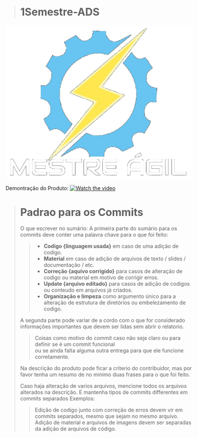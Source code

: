 

> # 1Semestre-ADS

![This is an alt text](app/static/images/logo_transp.png)

Demontração do Produto:
[![Watch the video](https://i.stack.imgur.com/Vp2cE.png)](https://github.com/Titus-System/1Semestre-ADS/blob/main/Materiais/slide-apresenta%C3%A7%C3%A3o-1sprint/Apresenta%C3%A7%C3%A3o%20primeira%20sprint%20(1).mp4)

> # Padrao para os Commits
>
> O que escrever no sumário:
> A primeira parte do sumário para os commits deve conter uma palavra chave para o que foi feito:
>
>> - **Codigo {linguagem usada}** em caso de uma adição de codigo.
>> - **Material** em caso de adição de arquivos de texto / slides / documentação / etc.
>> - **Correção {aquivo corrigido}** para casos de alteração de codigo ou material em motivo de corrigir erros.
>> - **Update {arquivo editado}** para casos de adição de codigos ou conteudo em arquivos já criados.
>> - **Organização e limpeza** como argumento único para a alteração de estrutura de diretórios ou embelezamento de codigo.
>
> A segunda parte pode variar de a cordo com o que for considerado informações importantes que devem ser lidas sem abrir o relatorio.
>
>> Coisas como motivo do commit caso não seja claro ou para definir se é um commit funcional  
>> ou se ainda falta alguma outra entrega para que ele funcione corretamente.
>
> Na descrição do produto pode ficar a criterio do contribuidor, mas por favor tenha um resumo de no minimo duas frases para o que foi feito.
>
> Caso haja alteração de varios arquivos, mencione todos os arquivos alterados na descrição. E mantenha tipos de commits differentes em commits separados
> Exemplos:
>
>> Edição de codigo junto com correção de erros devem vir em commits separados, mesmo que sejam no mesmo arquivo.
>> Adição de material e arquivos de imagens devem ser separadas da adição de arquivos de código.
